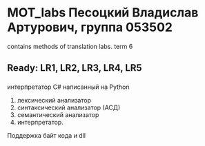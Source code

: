 # MOT_labs Песоцкий Владислав Артурович, группа 053502
contains methods of translation labs. term 6

##   Ready: LR1, LR2, LR3, LR4, LR5


###
интерпретатор C# написанный на Python
1) лексический анализатор
2) синтаксический анализатор (АСД)
3) семантический анализатор
4) интерпретатор.

Поддержка байт кода и dll

